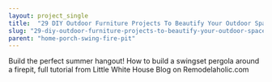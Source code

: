 ```yaml
---
layout: project_single
title:  "29 DIY Outdoor Furniture Projects To Beautify Your Outdoor Space"
slug: "29-diy-outdoor-furniture-projects-to-beautify-your-outdoor-space"
parent: "home-porch-swing-fire-pit"
---
```

Build the perfect summer hangout! How to build a swingset pergola around a firepit, full tutorial from Little White House Blog on Remodelaholic.com